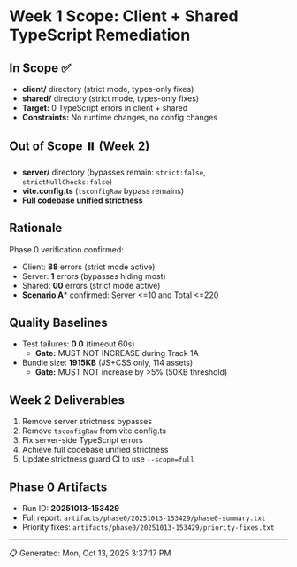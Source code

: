 # Week 1 Scope: Client + Shared TypeScript Remediation

## In Scope ✅
- **client/** directory (strict mode, types-only fixes)
- **shared/** directory (strict mode, types-only fixes)
- **Target:** 0 TypeScript errors in client + shared
- **Constraints:** No runtime changes, no config changes

## Out of Scope ⏸️ (Week 2)
- **server/** directory (bypasses remain: `strict:false`, `strictNullChecks:false`)
- **vite.config.ts** (`tsconfigRaw` bypass remains)
- **Full codebase unified strictness**

## Rationale
Phase 0 verification confirmed:
- Client: **88** errors (strict mode active)
- Server: **1** errors (bypasses hiding most)
- Shared: **00** errors (strict mode active)
- **Scenario A*** confirmed: Server <=10 and Total <=220

## Quality Baselines
- Test failures: **0
0** (timeout 60s)
  - **Gate:** MUST NOT INCREASE during Track 1A
- Bundle size: **1915KB** (JS+CSS only, 114 assets)
  - **Gate:** MUST NOT increase by >5% (50KB threshold)

## Week 2 Deliverables
1. Remove server strictness bypasses
2. Remove `tsconfigRaw` from vite.config.ts
3. Fix server-side TypeScript errors
4. Achieve full codebase unified strictness
5. Update strictness guard CI to use `--scope=full`

## Phase 0 Artifacts
- Run ID: **20251013-153429**
- Full report: `artifacts/phase0/20251013-153429/phase0-summary.txt`
- Priority fixes: `artifacts/phase0/20251013-153429/priority-fixes.txt`

---
📋 Generated: Mon, Oct 13, 2025  3:37:17 PM

